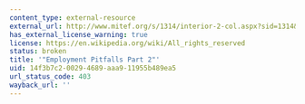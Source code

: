 ```yaml
---
content_type: external-resource
external_url: http://www.mitef.org/s/1314/interior-2-col.aspx?sid=1314&gid=5&pgid=5791
has_external_license_warning: true
license: https://en.wikipedia.org/wiki/All_rights_reserved
status: broken
title: '"Employment Pitfalls Part 2"'
uid: 14f3b7c2-0029-4689-aaa9-11955b489ea5
url_status_code: 403
wayback_url: ''
---
```

